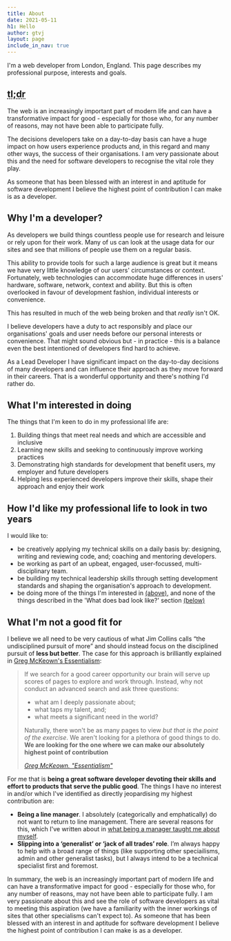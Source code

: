 ```yaml
---
title: About
date: 2021-05-11
h1: Hello
author: gtvj
layout: page
include_in_nav: true
---
```


I'm a web developer from London, England. This page describes my professional purpose, interests and goals.

<div class="info">
<h2><abbr title="Too long; didn't read">tl;dr</abbr></h2>
<p>The web is an increasingly important part of modern life and can have a transformative impact for good - especially for those who, for any number of reasons, may not have been able to participate fully.</p>
<p>The decisions developers take on a day-to-day basis can have a huge impact on how users experience products and, in this regard and many other ways, the success of their organisations. I am very passionate about this and the need for software developers to recognise the vital role they play.</p>
<p>As someone that has been blessed with an interest in and aptitude for software development I believe the highest point of contribution I can make is as a developer.
</p>
</div>

## Why I'm a developer?

As developers we build things countless people use for research and leisure or rely upon for their work. Many of us can look at the usage data for our sites and see that millions of people use them on a regular basis.

This ability to provide tools for such a large audience is great but it means we have very little knowledge of our users' circumstances or context. Fortunately, web technologies can accommodate huge differences in users' hardware, software, network, context and ability. But this is often overlooked in favour of development fashion, individual interests or convenience. 

This has resulted in much of the web being broken and that _really_ isn't OK. 

I believe developers have a duty to act responsibly and place our organisations' goals and user needs before our personal interests or convenience. That might sound obvious but - in practice - this is a balance even the best intentioned of developers find hard to achieve. 

As a Lead Developer I have significant impact on the day-to-day decisions of many  developers and  can influence their approach as they move forward in their careers. That is a wonderful opportunity and there's nothing I'd rather do.

## What I'm interested in doing

The things that I'm keen to do in my professional life are:

1. Building things that meet real needs and which are accessible and inclusive
2. Learning new skills and seeking to continuously improve working practices
3. Demonstrating high standards for development that benefit users, my employer and future developers
4. Helping less experienced developers improve their skills, shape their approach and enjoy their work


## How I'd like my professional life to look in two years

I would like to:

* be creatively applying my technical skills on a daily basis by: designing, writing and reviewing code, and; coaching and mentoring developers.
* be working as part of an upbeat, engaged, user-focussed, multi-disciplinary team.
* be building my technical leadership skills through setting development standards and shaping the organisation's approach to development.
* be doing more of the things I'm interested in [(above)](#what-im-interested-in-doing), and none of the things described in the 'What does bad look like?' section [(below)](#what-does-bad-look-like)

## What I'm not a good fit for

I believe we all need to be very cautious of what Jim Collins calls <q>the undisciplined pursuit of more</q> and should instead focus on the disciplined pursuit of <strong>less but better</strong>. The case for this approach is brilliantly explained in [Greg McKeown's Essentialism](https://www.amazon.co.uk/Essentialism-Disciplined-Pursuit-Greg-McKeown/dp/0753555166/ref=sr_1_1?dchild=1&keywords=essentialism&qid=1612699482&sr=8-1):

<blockquote>
<p>
If we search for a good career opportunity our brain will serve up scores of pages to explore and work through. Instead, why not conduct an advanced search and ask three questions: 
</p>
<ul>
    <li>what am I deeply passionate about;</li>
    <li>what taps my talent, and;</li>
    <li>what meets a significant need in the world?</li>
</ul>
<p>Naturally, there won't be as many pages to view <em>but that is the point of the exercise</em>. We aren't looking for a plethora of good things to do. <strong>We are looking for the one where we can make our absolutely highest point of contribution</strong></p>
<cite><a href="https://www.amazon.co.uk/Essentialism-Disciplined-Pursuit-Greg-McKeown/dp/0753555166/ref=sr_1_1?dchild=1&keywords=essentialism&qid=1612699482&sr=8-1">Greg McKeown. "Essentialism"</a></cite>
</blockquote>

For me that is **being a great software developer devoting their skills and effort to products that serve the public good**. The things I have no interest in and/or which I've identified as directly jeopardising my highest contribution are:

* **Being a line manager**. I absolutely (categorically and emphatically) do not want to return to line management. There are several reasons for this, which I've written about in [what being a manager taught me about myself](/2019/10/30/what-being-a-manager-taught-me-about-myself.html).
* **Slipping into a ‘generalist’ or ‘jack of all trades’ role**. I’m always happy to help with a broad range of things (like supporting other speciailisms, admin and other generalist tasks), but I always intend to be a technical specialist first and foremost.

In summary, the web is an increasingly important part of modern life and can have a transformative impact for good - especially for those who, for any number of reasons, may not have been able to participate fully. I am very passionate about this and see the role of software developers as vital to meeting this aspiration (we have a familiarity with the inner workings of sites that other specialisms can't expect to). As someone that has been blessed with an interest in and aptitude for software development I believe the highest point of contribution I can make is as a developer.
